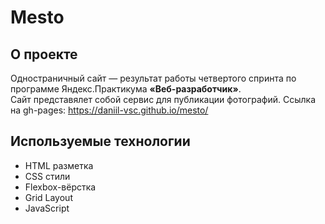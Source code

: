 # Mesto
## О проекте
Одностраничный сайт — результат работы четвертого спринта по программе Яндекс.Практикума **«Веб-разработчик»**.  
Сайт представялет собой сервис для публикации фотографий.
Ссылка на gh-pages: https://daniil-vsc.github.io/mesto/

## Используемые технологии
* HTML разметка
* CSS стили 
* Flexbox-вёрстка
* Grid Layout
* JavaScript
